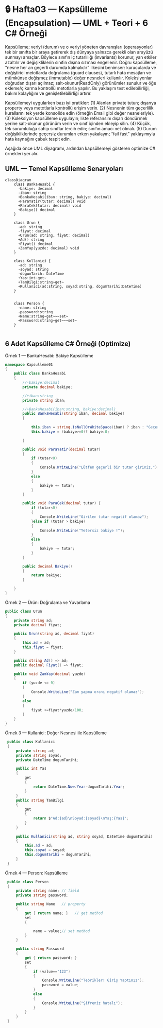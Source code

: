 # 🔒 Hafta03 — Kapsülleme (Encapsulation) — UML + Teori + 6 C# Örneği

Kapsülleme; veriyi (durum) ve o veriyi yöneten davranışları (operasyonlar) tek bir sınıfta bir araya getirerek dış dünyaya yalnızca gerekli olan arayüzü sunmayı amaçlar. Böylece sınıfın iç tutarlılığı (invariants) korunur, yan etkiler azaltılır ve değişikliklerin sınıfın dışına sızması engellenir. Doğru kapsülleme, “nesne her an geçerli durumda kalmalıdır” ilkesini benimser: kurucularda ve değiştirici metotlarda doğrulama (guard clauses), tutarlı hata mesajları ve mümkünse değişmez (immutable) değer nesneleri kullanılır. Koleksiyonlar doğrudan dışarı açılmaz; salt-okunur(ReadOnly) görünümler  sunulur ve öğe ekleme/çıkarma kontrollü metotlarla yapılır. Bu yaklaşım test edilebilirliği, bakım kolaylığını ve genişletilebilirliği artırır.

Kapsüllemeyi uygularken bazı iyi pratikler: (1) Alanları private tutun; dışarıya property veya metotlarla kontrollü erişim verin. (2) Nesnenin tüm geçerlilik kurallarını tek yerde konsolide edin (örneğin Email gibi değer nesneleriyle). (3) Koleksiyon kapsülleme uygulayın; liste referansını dışarı döndürmek yerine salt-okunur görünüm verin ve sınıf içinden ekleyip silin. (4) Küçük, tek sorumluluğa sahip sınıflar tercih edin; sınıfın amacı net olmalı. (5) Durum değişikliklerinde geçersiz durumları erken yakalayın; “fail fast” yaklaşımıyla hata kaynağını çabuk tespit edin.

Aşağıda önce UML diyagramı, ardından kapsüllemeyi gösteren optimize C# örnekleri yer alır.

## UML — Temel Kapsülleme Senaryoları
```mermaid
classDiagram
    class BankaHesabi {
      -bakiye: decimal
      -iban: string
      +BankaHesabi(iban: string, bakiye: decimal)
      +ParaYatir(tutar: decimal) void
      +ParaCek(tutar: decimal) void
      +Bakiye() decimal
    }

    class Urun {
      -ad: string
      -fiyat: decimal
      +Urun(ad: string, fiyat: decimal)
      +Ad() string
      +Fiyat() decimal
      +ZamYap(yuzde: decimal) void
    }

    class Kullanici {
      -ad: string
      -soyad: string
      -dogumTarih: DateTime
      +Yas:int~get~
      +TamBilgi:string~get~
      +Kullanici(ad:string, soyad:string, dogumTarihi:DateTime)
    }
 

    class Person {
      -name: string
      -password:string
      +Name:string~get~~~set~
      +Password:string~get~~~set~
    }
    
```

## 6 Adet Kapsülleme C# Örneği (Optimize)
Örnek 1 — BankaHesabi: Bakiye Kapsülleme
```csharp
namespace Kapsulleme01
{
    public class BankaHesabi
    {
        //-bakiye:decimal
        private decimal bakiye;

        //+iban:string
        private string iban;

        //+BankaHesabi(iban:string, bakiye:decimal)
        public BankaHesabi(string iban, decimal bakiye)
        {
     
            this.iban = string.IsNullOrWhiteSpace(iban) ? iban : "Geçersiz IBAN";
            this.bakiye = (bakiye>=0)? bakiye:0;

        }

        public void ParaYatir(decimal tutar)
        {
            if (tutar<0)
            {
                Console.WriteLine("Lütfen geçerli bir tutar giriniz.");
            }
            else
            {
                bakiye += tutar;
            }
        }

        public void ParaCek(decimal tutar) {
            if (tutar<0)
            {
                Console.WriteLine("Girilen tutar negatif olamaz");
            }else if (tutar > bakiye)
            {
                Console.WriteLine("Yetersiz bakiye !");
            }
            else
            {
                bakiye -= tutar;
            }
        }

        public decimal Bakiye()
        {
            return bakiye;
        }

    }
}
```

Örnek 2 — Ürün: Doğrulama ve Yuvarlama
```csharp
public class Urun
{
    private string ad;
    private decimal fiyat;

    public Urun(string ad, decimal fiyat)
    {
        this.ad = ad;
        this.fiyat = fiyat;
    }

    public string Ad() => ad;
    public decimal Fiyat() => fiyat;

    public void ZamYap(decimal yuzde)
    {
        if (yuzde <= 0)
        {
            Console.WriteLine("Zam yapma oranı negatif olamaz");
        }
        else
        {
            fiyat +=fiyat*yuzde/100;
        }          
    }
}
```

Örnek 3 — Kullanici: Değer Nesnesi ile Kapsülleme
```csharp
 public class Kullanici
 {
     private string ad;
     private string soyad;
     private DateTime dogumTarihi;

     public int Yas
     {
         get
         {
             return DateTime.Now.Year-dogumTarihi.Year;
         }
     }
     public string TamBilgi
     {
         get
         {
             return $"Ad:{ad}\nSoyad:{soyad}\nYaş:{Yas}";
         }
     }
     
     public Kullanici(string ad, string soyad, DateTime dogumTarihi)
     {
         this.ad = ad;
         this.soyad = soyad;
         this.dogumTarihi = dogumTarihi;
     }
 }
```

Örnek 4 — Person: Kapsülleme
```csharp
 public class Person
 {
     private string name; // field
     private string password;

     public string Name   // property
     {
         get { return name; }   // get method
         set
         {

             name = value;// set method
         }
     }

     public string Password
     {
         get { return password; }
         set
         {
             if (value=="123")
             {
                 Console.WriteLine("Tebrikler! Giriş Yaptınız");
                 password = value;
             }
             else
             {
                 Console.WriteLine("Şifreniz hatalı");
             }
         }
     }
 }
```